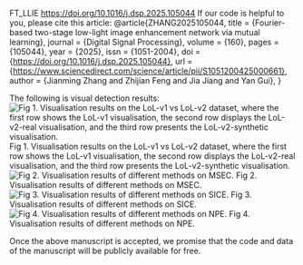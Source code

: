 FT_LLIE
https://doi.org/10.1016/j.dsp.2025.105044
If our code is helpful to you, please cite this article:
@article{ZHANG2025105044,
title = {Fourier-based two-stage low-light image enhancement network via mutual learning},
journal = {Digital Signal Processing},
volume = {160},
pages = {105044},
year = {2025},
issn = {1051-2004},
doi = {https://doi.org/10.1016/j.dsp.2025.105044},
url = {https://www.sciencedirect.com/science/article/pii/S1051200425000661},
author = {Jianming Zhang and Zhijian Feng and Jia Jiang and Yan Gui},
}

The following is visual detection results:
![Fig 1. Visualisation results on the LoL-v1 vs LoL-v2 dataset, where the first row shows the LoL-v1 visualisation, the second row displays the LoL-v2-real visualisation, and the third row presents the LoL-v2-synthetic visualisation.](https://github.com/fzj-csust/FT-LLIE/blob/master/demo1.jpg)
Fig 1. Visualisation results on the LoL-v1 vs LoL-v2 dataset, where the first row shows the LoL-v1 visualisation, the second row displays the LoL-v2-real visualisation, and the third row presents the LoL-v2-synthetic visualisation.
![Fig 2. Visualisation results of different methods on MSEC.](https://github.com/fzj-csust/FT-LLIE/blob/master/demo2.jpg)
Fig 2. Visualisation results of different methods on MSEC.
![Fig 3. Visualisation results of different methods on SICE.](https://github.com/fzj-csust/FT-LLIE/blob/master/demo3.jpg)
Fig 3. Visualisation results of different methods on SICE.
![Fig 4. Visualisation results of different methods on NPE.](https://github.com/fzj-csust/FT-LLIE/blob/master/demo4.jpg)
Fig 4. Visualisation results of different methods on NPE.


Once the above manuscript is accepted, we promise that the code and data of the manuscript will be publicly available for free.
